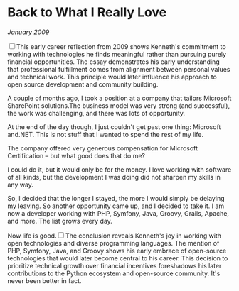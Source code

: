 # Back to What I Really Love
*January 2009*





<label for="sn-career-values" class="margin-toggle sidenote-number"></label><input type="checkbox" id="sn-career-values" class="margin-toggle"/><span class="sidenote">This early career reflection from 2009 shows Kenneth's commitment to working with technologies he finds meaningful rather than pursuing purely financial opportunities. The essay demonstrates his early understanding that professional fulfillment comes from alignment between personal values and technical work. This principle would later influence his approach to open source development and community building.</span>

  A couple of months ago, I took a position at a company that tailors Microsoft SharePoint solutions.The business model was very strong (and successful), the work was challenging, and there was lots of opportunity.

 At the end of the day though, I just couldn't get past one thing: Microsoft and.NET. This is not stuff that I wanted to spend the rest of my life.

 The company offered very generous compensation for Microsoft Certification – but what good does that do me?

 I could do it, but it would only be for the money. I love working with software of all kinds, but the development I was doing did not sharpen my skills in any way.

 So, I decided that the longer I stayed, the more I would simply be delaying my leaving. So another opportunity came up, and I decided to take it. I am now a developer working with PHP, Symfony, Java, Groovy, Grails, Apache, and more. The list grows every day.

 Now life is good.<label for="sn-open-tech-joy" class="margin-toggle sidenote-number"></label><input type="checkbox" id="sn-open-tech-joy" class="margin-toggle"/><span class="sidenote">The conclusion reveals Kenneth's joy in working with open technologies and diverse programming languages. The mention of PHP, Symfony, Java, and Groovy shows his early embrace of open-source technologies that would later become central to his career. This decision to prioritize technical growth over financial incentives foreshadows his later contributions to the Python ecosystem and open-source community.</span> It's never been better in fact.

  